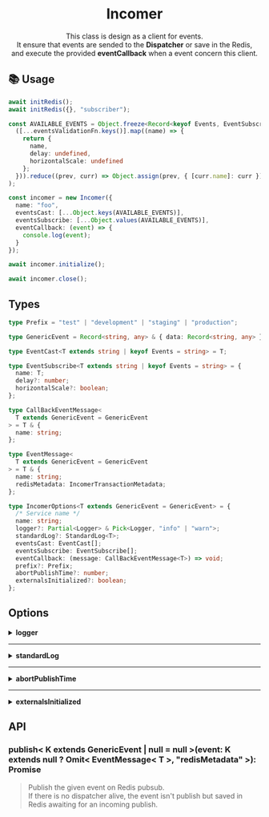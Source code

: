 <p align="center"><h1 align="center">
  Incomer
</h1></p>

<p align="center">
  This class is design as a client for events. <br/> 
  It ensure that events are sended to the <b>Dispatcher</b> or save in the Redis, <br/>
  and execute the provided <b>eventCallback</b> when a event concern this client.
</p>

## 📚 Usage

```ts
await initRedis();
await initRedis({}, "subscriber");

const AVAILABLE_EVENTS = Object.freeze<Record<keyof Events, EventSubscribe>>(
  ([...eventsValidationFn.keys()].map((name) => {
    return {
      name,
      delay: undefined,
      horizontalScale: undefined
    };
  })).reduce((prev, curr) => Object.assign(prev, { [curr.name]: curr }), {}) as Record<keyof Events, EventSubscribe>
);

const incomer = new Incomer({
  name: "foo",
  eventsCast: [...Object.keys(AVAILABLE_EVENTS)],
  eventsSubscribe: [...Object.values(AVAILABLE_EVENTS)],
  eventCallback: (event) => {
    console.log(event);
  }
});

await incomer.initialize();

await incomer.close();
```

## Types

```ts
type Prefix = "test" | "development" | "staging" | "production";

type GenericEvent = Record<string, any> & { data: Record<string, any> };

type EventCast<T extends string | keyof Events = string> = T;

type EventSubscribe<T extends string | keyof Events = string> = {
  name: T;
  delay?: number;
  horizontalScale?: boolean;
};

type CallBackEventMessage<
  T extends GenericEvent = GenericEvent
> = T & {
  name: string;
};

type EventMessage<
  T extends GenericEvent = GenericEvent
> = T & {
  name: string;
  redisMetadata: IncomerTransactionMetadata;
};

type IncomerOptions<T extends GenericEvent = GenericEvent> = {
  /* Service name */
  name: string;
  logger?: Partial<Logger> & Pick<Logger, "info" | "warn">;
  standardLog?: StandardLog<T>;
  eventsCast: EventCast[];
  eventsSubscribe: EventSubscribe[];
  eventCallback: (message: CallBackEventMessage<T>) => void;
  prefix?: Prefix;
  abortPublishTime?: number;
  externalsInitialized?: boolean;
};
```


## Options

<details> 
<summary><b>logger</b></summary>
<br/>

> Default logger is a pino logger. <br/>
> ⚠️ You can inject your own but you must ensure that the provided logger has those methods `info` | `error` | `warn`.

</details>

---

<details> 
<summary><b>standardLog</b></summary>
<br/>

> Callback function use to formate logs related to custom events casting.

```ts
function standardLog<T extends GenericEvent = EventOptions<keyof Events>>
(event: T & { redisMetadata: { transactionId: string } }) {
  const logs = `foo: ${event.foo}`;

  function log(message: string) {
    return `(${logs}) ${message}`;
  }

  return log;
}
```

</details>

---

<details> 
<summary><b>abortPublishTime</b></summary>
<br/>

> Interval of time during which the `incomer` instance is going to wait to for a response from the `dispatcher` next to the registration demand or any event publishing. <br/>
> If there is no recent activity from the `dispatcher`, those events are not publish and saved in Redis awaiting for the next iteration.

</details>

---

<details> 
<summary><b>externalsInitialized</b></summary>
<br/>

> Use to initialize `externals` class. As `false` and with a `prefix` with the value `test` or `development`, it will init a `dispatcher` and an `incomer` in order to run tests without any other accessible APIs.

</details>

## API

### publish< K extends GenericEvent | null = null >(event: K extends null ? Omit< EventMessage< T >, "redisMetadata" >): Promise<void>

> Publish the given event on Redis pubsub. <br/>
> If there is no dispatcher alive, the event isn't publish but saved in Redis awaiting for an incoming publish.
